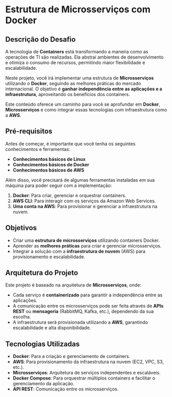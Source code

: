 # Estrutura de Microsserviços com Docker

## Descrição do Desafio

A tecnologia de **Containers** está transformando a maneira como as operações de TI são realizadas. Ela abstrai ambientes de desenvolvimento e otimiza o consumo de recursos, permitindo maior flexibilidade e escalabilidade.

Neste projeto, você irá implementar uma estrutura de **Microsserviços** utilizando o **Docker**, seguindo as melhores práticas do mercado internacional. O objetivo é **ganhar independência entre as aplicações e a infraestrutura**, aproveitando os benefícios dos containers.

Este conteúdo oferece um caminho para você se aprofundar em **Docker**, **Microsserviços** e como integrar essas tecnologias com infraestrutura como a **AWS**.

## Pré-requisitos

Antes de começar, é importante que você tenha os seguintes conhecimentos e ferramentas:

- **Conhecimentos básicos de Linux**
- **Conhecimentos básicos de Docker**
- **Conhecimentos básicos de AWS**

Além disso, você precisará de algumas ferramentas instaladas em sua máquina para poder seguir com a implementação:

1. **Docker**: Para criar, gerenciar e orquestrar containers.
2. **AWS CLI**: Para interagir com os serviços da Amazon Web Services.
3. **Uma conta na AWS**: Para provisionar e gerenciar a infraestrutura na nuvem.

## Objetivos

- Criar uma **estrutura de microsserviços** utilizando containers Docker.
- Aprender as **melhores práticas** para criar e gerenciar microsserviços.
- Integrar a solução com a **infraestrutura de nuvem** (AWS) para provisionamento e escalabilidade.

## Arquitetura do Projeto

Este projeto é baseado na arquitetura de **Microsserviços**, onde:

- Cada serviço é **containerizado** para garantir a independência entre as aplicações.
- A comunicação entre os microsserviços pode ser feita através de **APIs REST** ou **mensageria** (RabbitMQ, Kafka, etc.), dependendo da sua escolha.
- A infraestrutura será provisionada utilizando a **AWS**, garantindo escalabilidade e alta disponibilidade.

## Tecnologias Utilizadas

- **Docker**: Para a criação e gerenciamento de containers.
- **AWS**: Para provisionamento da infraestrutura na nuvem (EC2, VPC, S3, etc.).
- **Microsserviços**: Arquitetura de serviços independentes e escaláveis.
- **Docker Compose**: Para orquestrar múltiplos containers e facilitar o gerenciamento da aplicação.
- **API REST**: Comunicação entre os microsserviços.
